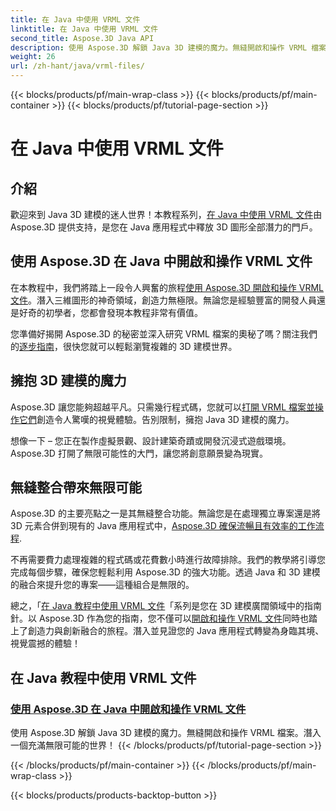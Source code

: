 ```yaml
---
title: 在 Java 中使用 VRML 文件
linktitle: 在 Java 中使用 VRML 文件
second_title: Aspose.3D Java API
description: 使用 Aspose.3D 解鎖 Java 3D 建模的魔力。無縫開啟和操作 VRML 檔案。潛入一個充滿無限可能的世界！
weight: 26
url: /zh-hant/java/vrml-files/
---
```


{{< blocks/products/pf/main-wrap-class >}}
{{< blocks/products/pf/main-container >}}
{{< blocks/products/pf/tutorial-page-section >}}

# 在 Java 中使用 VRML 文件

## 介紹

歡迎來到 Java 3D 建模的迷人世界！本教程系列，[在 Java 中使用 VRML 文件](./open-vrml-files-java/)由 Aspose.3D 提供支持，是您在 Java 應用程式中釋放 3D 圖形全部潛力的門戶。

## 使用 Aspose.3D 在 Java 中開啟和操作 VRML 文件
在本教程中，我們將踏上一段令人興奮的旅程[使用 Aspose.3D 開啟和操作 VRML 文件](./open-vrml-files-java/)。潛入三維圖形的神奇領域，創造力無極限。無論您是經驗豐富的開發人員還是好奇的初學者，您都會發現本教程非常有價值。

您準備好揭開 Aspose.3D 的秘密並深入研究 VRML 檔案的奧秘了嗎？關注我們的[逐步指南](./open-vrml-files-java/)，很快您就可以輕鬆瀏覽複雜的 3D 建模世界。

## 擁抱 3D 建模的魔力
Aspose.3D 讓您能夠超越平凡。只需幾行程式碼，您就可以[打開 VRML 檔案並操作它們](./open-vrml-files-java/)創造令人驚嘆的視覺體驗。告別限制，擁抱 Java 3D 建模的魔力。

想像一下 – 您正在製作虛擬景觀、設計建築奇蹟或開發沉浸式遊戲環境。 Aspose.3D 打開了無限可能性的大門，讓您將創意願景變為現實。

## 無縫整合帶來無限可能
Aspose.3D 的主要亮點之一是其無縫整合功能。無論您是在處理獨立專案還是將 3D 元素合併到現有的 Java 應用程式中，[Aspose.3D 確保流暢且有效率的工作流程](./open-vrml-files-java/).

不再需要費力處理複雜的程式碼或花費數小時進行故障排除。我們的教學將引導您完成每個步驟，確保您輕鬆利用 Aspose.3D 的強大功能。透過 Java 和 3D 建模的融合來提升您的專案——這種組合是無限的。

總之，「[在 Java 教程中使用 VRML 文件](./open-vrml-files-java/)「系列是您在 3D 建模廣闊領域中的指南針。以 Aspose.3D 作為您的指南，您不僅可以[開啟和操作 VRML 文件](./open-vrml-files-java/)同時也踏上了創造力與創新融合的旅程。潛入並見證您的 Java 應用程式轉變為身臨其境、視覺震撼的體驗！
## 在 Java 教程中使用 VRML 文件
### [使用 Aspose.3D 在 Java 中開啟和操作 VRML 文件](./open-vrml-files-java/)
使用 Aspose.3D 解鎖 Java 3D 建模的魔力。無縫開啟和操作 VRML 檔案。潛入一個充滿無限可能的世界！
{{< /blocks/products/pf/tutorial-page-section >}}

{{< /blocks/products/pf/main-container >}}
{{< /blocks/products/pf/main-wrap-class >}}

{{< blocks/products/products-backtop-button >}}
